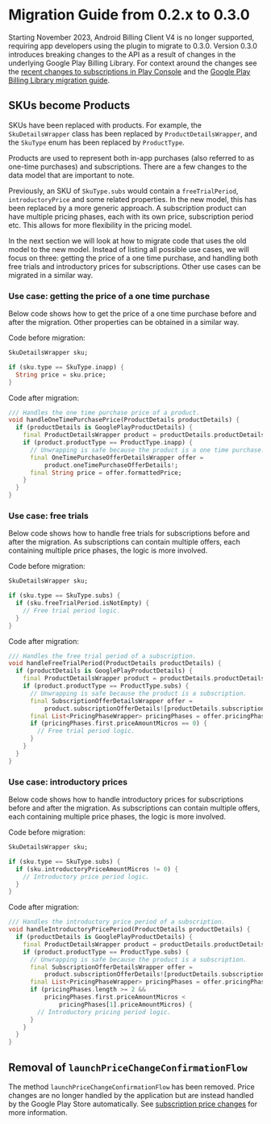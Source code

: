 <?code-excerpt path-base="example/lib"?>

# Migration Guide from 0.2.x to 0.3.0

Starting November 2023, Android Billing Client V4 is no longer supported,
requiring app developers using the plugin to migrate to 0.3.0.
Version 0.3.0 introduces breaking changes to the API as a result of changes in
the underlying Google Play Billing Library.
For context around the changes see the [recent changes to subscriptions in Play Console][1]
and the [Google Play Billing Library migration guide][2].

## SKUs become Products

SKUs have been replaced with products. For example, the `SkuDetailsWrapper`
class has been replaced by `ProductDetailsWrapper`, and the `SkuType` enum has
been replaced by `ProductType`.

Products are used to represent both in-app purchases (also referred to as
one-time purchases) and subscriptions. There are a few changes to the data model
that are important to note.

Previously, an SKU of `SkuType.subs` would contain a `freeTrialPeriod`,
`introductoryPrice` and some related properties. In the new model, this has been
replaced by a more generic approach.
A subscription product can have multiple pricing phases, each with its own
price, subscription period etc. This allows for more flexibility in the pricing
model.

In the next section we will look at how to migrate code that uses the old model
to the new model. Instead of listing all possible use cases, we will focus on
three: getting the price of a one time purchase, and handling both free trials
and introductory prices for subscriptions. Other use cases can be migrated in a
similar way.

### Use case: getting the price of a one time purchase

Below code shows how to get the price of a one time purchase before and after
the migration. Other properties can be obtained in a similar way.

Code before migration:

```dart
SkuDetailsWrapper sku;

if (sku.type == SkuType.inapp) {
  String price = sku.price;
}
```

Code after migration:

<?code-excerpt "migration_guide_examples.dart (one-time-purchase-price)"?>

```dart
/// Handles the one time purchase price of a product.
void handleOneTimePurchasePrice(ProductDetails productDetails) {
  if (productDetails is GooglePlayProductDetails) {
    final ProductDetailsWrapper product = productDetails.productDetails;
    if (product.productType == ProductType.inapp) {
      // Unwrapping is safe because the product is a one time purchase.
      final OneTimePurchaseOfferDetailsWrapper offer =
          product.oneTimePurchaseOfferDetails!;
      final String price = offer.formattedPrice;
    }
  }
}
```

### Use case: free trials

Below code shows how to handle free trials for subscriptions before and after
the migration. As subscriptions can contain multiple offers, each containing
multiple price phases, the logic is more involved.

Code before migration:

```dart
SkuDetailsWrapper sku;

if (sku.type == SkuType.subs) {
  if (sku.freeTrialPeriod.isNotEmpty) {
    // Free trial period logic.
  }
}
```

Code after migration:

<?code-excerpt "migration_guide_examples.dart (subscription-free-trial)"?>

```dart
/// Handles the free trial period of a subscription.
void handleFreeTrialPeriod(ProductDetails productDetails) {
  if (productDetails is GooglePlayProductDetails) {
    final ProductDetailsWrapper product = productDetails.productDetails;
    if (product.productType == ProductType.subs) {
      // Unwrapping is safe because the product is a subscription.
      final SubscriptionOfferDetailsWrapper offer =
          product.subscriptionOfferDetails![productDetails.subscriptionIndex!];
      final List<PricingPhaseWrapper> pricingPhases = offer.pricingPhases;
      if (pricingPhases.first.priceAmountMicros == 0) {
        // Free trial period logic.
      }
    }
  }
}
```

### Use case: introductory prices

Below code shows how to handle introductory prices for subscriptions before and
after the migration. As subscriptions can contain multiple offers, each
containing multiple price phases, the logic is more involved.

Code before migration:

```dart
SkuDetailsWrapper sku;

if (sku.type == SkuType.subs) {
  if (sku.introductoryPriceAmountMicros != 0) {
    // Introductory price period logic.
  }
}
```

Code after migration:

<?code-excerpt "migration_guide_examples.dart (subscription-introductory-price)"?>

```dart
/// Handles the introductory price period of a subscription.
void handleIntroductoryPricePeriod(ProductDetails productDetails) {
  if (productDetails is GooglePlayProductDetails) {
    final ProductDetailsWrapper product = productDetails.productDetails;
    if (product.productType == ProductType.subs) {
      // Unwrapping is safe because the product is a subscription.
      final SubscriptionOfferDetailsWrapper offer =
          product.subscriptionOfferDetails![productDetails.subscriptionIndex!];
      final List<PricingPhaseWrapper> pricingPhases = offer.pricingPhases;
      if (pricingPhases.length >= 2 &&
          pricingPhases.first.priceAmountMicros <
              pricingPhases[1].priceAmountMicros) {
        // Introductory pricing period logic.
      }
    }
  }
}
```

## Removal of `launchPriceChangeConfirmationFlow`

The method `launchPriceChangeConfirmationFlow` has been removed. Price changes
are no longer handled by the application but are instead handled by the Google
Play Store automatically. See [subscription price changes][3] for more
information.

<!-- References -->

[1]: https://support.google.com/googleplay/android-developer/answer/12124625
[2]: https://developer.android.com/google/play/billing/migrate-gpblv6#5-or-6
[3]: https://developer.android.com/google/play/billing/subscriptions#price-change
